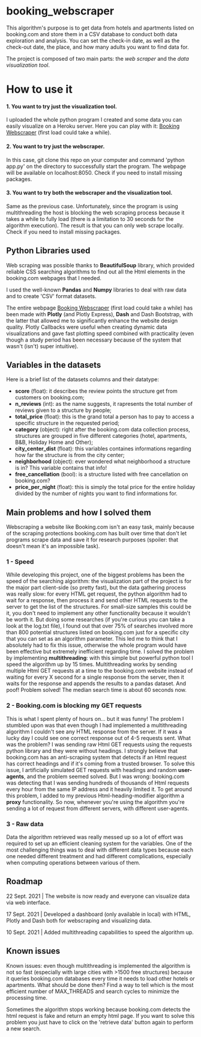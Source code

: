 # booking_webscraper
This algorithm's purpose is to get data from hotels and apartments listed on booking.com and store them in a CSV database to conduct both data exploration and analysis.
You can set the check-in date, as well as the check-out date, the place, and how many adults you want to find data for.

The project is composed of two main parts: the _web scraper_ and the _data visualization tool_. 

# How to use it
#### 1. You want to try just the visualization tool.
I uploaded the whole python program I created and some data you can easily visualize on a Heroku server. Here you can play with it: [Booking Webscraper](https://bookingwebscraper.herokuapp.com/data-visualization) (first load could take a while).

#### 2. You want to try just the webscraper.
In this case, git clone this repo on your computer and command 'python app.py' on the directory to successfully start the program. The webpage will be available on localhost:8050. Check if you need to install missing packages.

#### 3. You want to try both the webscraper and the visualization tool.
Same as the previous case. Unfortunately, since the program is using multithreading the host is blocking the web scraping process because it takes a while to fully load (there is a limitation to 30 seconds for the algorithm execution). The result is that you can only web scrape locally. Check if you need to install missing packages.

## Python Libraries used
Web scraping was possible thanks to **BeautifulSoup** library, which provided reliable CSS searching algorithms to find out all the Html elements in the booking.com webpages that I needed.

I used the well-known **Pandas** and **Numpy** libraries to deal with raw data and to create 'CSV' format datasets.

The entire webpage [Booking Webscraper](https://bookingwebscraper.herokuapp.com/data-visualization) (first load could take a while) has been made with **Plotly** (and Plotly Express), **Dash** and Dash Bootstrap, with the latter that allowed me to significantly enhance the website design quality. Plotly Callbacks were useful when creating dynamic data visualizations and gave fast plotting speed combined with practicality (even though a study period has been necessary because of the system that wasn't (isn't) super intuitive).

## Variables in the datasets
Here is a brief list of the datasets columns and their datatype:
- **score** (float): it describes the review points the structure get from customers on booking.com;
- **n_reviews** (int): as the name suggests, it rapresents the total number of reviews given to a structure by people;
- **total_price** (float): this is the grand total a person has to pay to access a specific structure in the requested period;
- **category** (object): right after the booking.com data collection process, structures are grouped in five different categories (hotel, apartments, B&B, Holiday Home and Other);
- **city_center_dist** (float): this variables containes informations regarding how far the structure is from the city center;
- **neighborhood** (object): ever wondered what neighborhood a structure is in? This variable contains that info!
- **free_cancellation** (bool): is a structure listed with free cancellation on booking.com?
- **price_per_night** (float): this is simply the total price for the entire holiday divided by the number of nights you want to find informations for.

## Main problems and how I solved them
Webscraping a website like Booking.com isn't an easy task, mainly because of the scraping protections booking.com has built over time that don't let programs scrape data and save it for research purposes (spoiler: that doesn't mean it's an impossible task). 

### 1 - Speed 

While developing this project, one of the biggest problems has been the speed of the searching algorithm: the visualization part of the project is for the major part client-side (so pretty fast), but the data gathering process was really slow: for every HTML get request, the python algorithm had to wait for a response, then process it and send other HTML requests to the server to get the list of the structures. For small-size samples this could be it, you don't need to implement any other functionality because it wouldn't be worth it. But doing some researches (if you're curious you can take a look at the log.txt file), I found out that over 75% of searches involved more than 800 potential structures listed on booking.com just for a specific city that you can set as an algorithm parameter. This led me to think that I absolutely had to fix this issue, otherwise the whole program would have been effective but extremely inefficient regarding time. I solved the problem by implementing **multithreading**: with this simple but powerful python tool I speed the algorithm up by 15 times. Multithreading works by sending multiple Html GET requests at a time to the booking.com website instead of waiting for every X second for a single response from the server, then it waits for the response and appends the results to a pandas dataset. And poof! Problem solved! The median search time is about 60 seconds now.

### 2 - Booking.com is blocking my GET requests

This is what I spent plenty of hours on... but it was funny! The problem I stumbled upon was that even though I had implemented a multithreading algorithm I couldn't see any HTML response from the server. If it was a lucky day I could see one correct response out of 4-5 requests sent. What was the problem? I was sending raw Html GET requests using the requests python library and they were without headings. I strongly believe that booking.com has an anti-scraping system that detects if an Html request has correct headings and if it's coming from a trusted browser. To solve this issue, I artificially simulated GET requests with headings and random **user-agents**, and the problem seemed solved. But I was wrong: booking.com was detecting that I was sending hundreds of thousands of Html requests every hour from the same IP address and it heavily limited it. To get around this problem, I added to my previous Html-heading-modifier algorithm a **proxy** functionality. So now, whenever you're using the algorithm you're sending a lot of request from different servers, with different user-agents.

### 3 - Raw data

Data the algorithm retrieved was really messed up so a lot of effort was required to set up an efficient cleaning system for the variables. One of the most challenging things was to deal with different data types because each one needed different treatment and had different complications, especially when computing operations between various of them. 

## Roadmap

22 Sept. 2021 | The website is now ready and everyone can visualize data via web interface.

17 Sept. 2021 | Developed a dashboard (only available in local) with HTML, Plotly and Dash both for webscraping and visualizing data.

10 Sept. 2021 | Added multithreading capabilities to speed the algorithm up.

## Known issues
Known issues: even though multithreading is implemented the algorithm is not so fast (especially with large cities with >1500 free structures) because it queries booking.com databases every time it needs to load other hotels or apartments. What should be done then? Find a way to tell which is the most efficient number of MAX_THREADS and search cycles to minimize the processing time.

Sometimes the algorithm stops working because booking.com detects the html request is fake and return an empty html page. If you want to solve this problem you just have to click on the 'retrieve data' button again to perform a new search.
